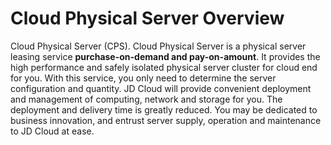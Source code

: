 
# Cloud Physical Server Overview

Cloud Physical Server (CPS).
Cloud Physical Server is a physical server leasing service **purchase-on-demand and pay-on-amount**. It provides the high performance and safely isolated physical server cluster for cloud end for you. With this service, you only need to determine the server configuration and quantity. JD Cloud will provide convenient deployment and management of computing, network and storage for you. The deployment and delivery time is greatly reduced. You may be dedicated to business innovation, and entrust server supply, operation and maintenance to JD Cloud at ease.
